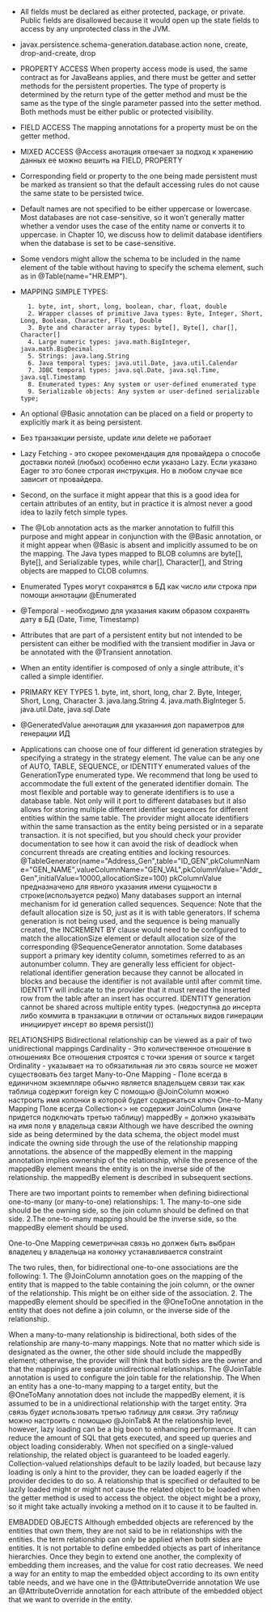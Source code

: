 * All fields must be declared as either protected, package, or private. Public fields are disallowed because it would open up the state fields to access by any unprotected class in the JVM. 
* javax.persistence.schema-generation.database.action	none, create, drop-and-create, drop
* PROPERTY ACCESS When property access mode is used, the same contract as for JavaBeans applies, and there must be getter and setter methods for the persistent properties. The type of property is determined by the return type of the getter method and must be the same as the type of the single parameter passed into the setter method. Both methods must be either public or protected visibility.
* FIELD ACCESS The mapping annotations for a property must be on the getter method.
* MIXED ACCESS @Access анотация отвечает за подход к хранению данных ее можно вешить на FIELD, PROPERTY
* Corresponding field or property to the one being made persistent must be marked as transient so that the default accessing rules do not cause the same state to be persisted twice.
* Default names are not specified to be either uppercase or lowercase. Most databases are not case-sensitive,  so it won’t generally matter whether a vendor uses the case of the entity name or converts it to uppercase. in Chapter 10, we discuss how to delimit database identifiers when the database is set to be case-sensitive.
* Some vendors might allow the schema to be included in the name element of the table without having to specify the schema element, such as in @Table(name="HR.EMP").

* MAPPING SIMPLE TYPES:

		1. byte, int, short, long, boolean, char, float, double
		2. Wrapper classes of primitive Java types: Byte, Integer, Short, Long, Boolean, Character, Float, Double
		3. Byte and character array types: byte[], Byte[], char[], Character[]
		4. Large numeric types: java.math.BigInteger, java.math.BigDecimal
		5. Strings: java.lang.String
		6. Java temporal types: java.util.Date, java.util.Calendar
		7. JDBC temporal types: java.sql.Date, java.sql.Time, java.sql.Timestamp
		8. Enumerated types: Any system or user-defined enumerated type
		9. Serializable objects: Any system or user-defined serializable type;

* An optional @Basic annotation can be placed on a field or property to explicitly mark it as being persistent.
* Без транзакции persiste, update или delete не работает
* Lazy Fetching - это скорее рекомендация для провайдера о способе доставки полей (любых) особенно если указано Lazy. Если указано Eager то это более строгая инструкция. Но в любом случае все зависит от провайдера.
* Second, on the surface it might appear that this is a good idea for certain attributes of an entity, but in practice it is almost never a good idea to lazily fetch simple types. 
* The @Lob annotation acts as the marker annotation to fulfill this purpose and might appear in conjunction with the @Basic annotation, or it might appear when @Basic is absent and implicitly assumed to be on the mapping. The Java types mapped to BLOB columns are byte[], Byte[], and Serializable types, while char[], Character[], and String objects are mapped to CLOB columns.  
* Enumerated Types могут сохранятся в БД как число или строка при помощи аннотации @Enumerated 
* @Temporal - необходимо для указания каким образом сохранять дату в БД (Date, Time, Timestamp)
* Attributes that are part of a persistent entity but not intended to be persistent can either be modified with the transient modifier in Java or be annotated with the @Transient annotation.
* When an entity identifier is composed of only a single attribute, it's called a simple identifier. 

* PRIMARY KEY TYPES
 		1.  byte, int, short, long, char 
 		2.  Byte, Integer, Short, Long, Character 
 		3.  java.lang.String 
 		4. 	java.math.BigInteger 
 		5.	java.util.Date, java.sql.Date 
* @GeneratedValue аннотация для указанния доп параметров для генерации ИД
* Applications can choose one of four different id generation strategies by specifying a strategy in the strategy element. The value can be any one of AUTO, TABLE, SEQUENCE, or IDENTITY enumerated values of the GenerationType enumerated type. 
We recommend that long be used to accommodate the full extent of the generated identifier domain.
The most flexible and portable way to generate identifiers is to use a database table. Not only will it port to different databases but it also allows for storing multiple different identifier sequences for different entities within the same table. 
The provider might allocate identifiers within the same transaction as the entity being persisted or in a separate transaction. it is not specified, but you should check your provider documentation to see how it can avoid the risk of deadlock when concurrent threads are creating entities and locking resources. 
@TableGenerator(name="Address_Gen",table="ID_GEN",pkColumnName="GEN_NAME",valueColumnName="GEN_VAL",pkColumnValue="Addr_Gen",initialValue=10000,allocationSize=100) 
pkColumnValue  предназначено для явного указания имени сущьности в строке(используется редко)
Many databases support an internal mechanism for id generation called sequences.
Sequence: Note that the default allocation size is 50, just as it is with table generators. If schema generation is not being used, and the sequence is being manually created, the INCREMENT BY clause would need to be configured to match the allocationSize element or default allocation size of the corresponding @SequenceGenerator annotation. 
Some databases support a primary key identity column, sometimes referred to as an autonumber column. They are generally less efficient for object-relational identifier generation because they cannot be allocated in blocks and because the identifier is not available until after commit time. 
IDENTITY will indicate to the provider that it must reread the inserted row from the table after an insert has occurred. IDENTITY generation cannot be shared across multiple entity types. (недоступна до инсерта либо коммита в транзакции в отличии от остальных видов гинерации инициирует инсерт во время persist())

RELATIONSHIPS
Bidirectional relationship can be viewed as a pair of two unidirectional mappings
Cardinality - Это количественное отношение в отношениях
Все отношения строятся с точки зрения от source к target
Ordinality - указывает на то обязатильная ли это связь source не может существовать без target
Many-to-One Mapping - Поле всегда в единичном экземпляре обычно является владельцем связи так как таблица содержит foreign key
С помощью @JoinColumn можно настроить имя колонки в которой будет содержаться ключ
One-to-Many Mapping Поле всегда Collection<> не содержит  JoinColumn (иначе придется подключать третью таблицу) mappedBy = должно указывать на имя поля у владельца связи
Although we have described the owning side as being determined by the data schema, the object model must indicate the owning side through the use of the relationship mapping annotations. the absence of the mappedBy element in the mapping annotation implies ownership of the relationship, while the presence of the mappedBy element means the entity is on the inverse side of the relationship. the mappedBy element is described in subsequent sections.

There are two important points to remember when defining bidirectional one-to-many (or many-to-one) relationships: 
	1. The many-to-one side should be the owning side, so the join column should be defined on that side. 
	2.The one-to-many mapping should be the inverse side, so the mappedBy element should  be used. 

One-to-One Mapping семетричная связь но должен быть выбран владелец у владельца на колонку устанавливается constraint

The two rules, then, for bidirectional one-to-one associations are the following: 
	1. The @JoinColumn annotation goes on the mapping of the entity that is mapped to the table containing the join column, or the owner of the relationship. This might be on either side of the association. 
	2. The mappedBy element should be specified in the @OneToOne annotation in the entity that does not define a join column, or the inverse side of the relationship. 
	
When a many-to-many relationship is bidirectional, both sides of the relationship are many-to-many mappings.
Note that no matter which side is designated as the owner, the other side should include the mappedBy element; otherwise, the provider will think that both sides are the owner and that the mappings are separate unidirectional relationships. 
The @JoinTable annotation is used to configure the join table for the relationship. 
The When an entity has a one-to-many mapping to a target entity, but the @OneToMany annotation does not include the mappedBy element, it is assumed to be in a unidirectional relationship with the target entity. Эта связь будет использовать третью таблицу для связи. Эту таблицу можно настроить с помощью @JoinTab& 
At the relationship level, however, lazy loading can be a big boon to enhancing performance. It can reduce the amount of SQL that gets executed, and speed up queries and object loading considerably. 
When not specified on a  single-valued relationship, the related object is guaranteed to be loaded eagerly. Collection-valued relationships default to be lazily loaded, but because lazy loading is only a hint to the provider, they can be loaded eagerly if the provider decides to do so. 
A relationship that is specified or defaulted to be lazily loaded might or might not cause the related object to be loaded when the getter method is used to access the object. the object might be a proxy, so it might take actually invoking a method on it to cause it to be faulted in. 

EMBADDED OBJECTS
Although embedded objects are referenced by the entities that own them, they are not said to be in relationships with the entities. the term relationship can only be applied when both sides are entities. 
It is not portable to define embedded objects as part of inheritance hierarchies. Once they begin to extend one another, the complexity of embedding them increases, and the value for cost ratio decreases. 
We need a way for an entity to map the embedded object according to its own entity table needs, and we have one in the @AttributeOverride annotation
We use an @AttributeOverride annotation for each attribute of the embedded object that we want to override in the entity. 

 
 